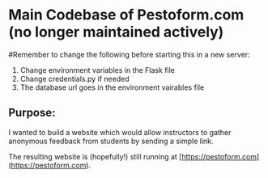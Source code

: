 # Main Codebase of Pestoform.com (no longer maintained actively)
#Remember to change the following before starting this in a new server:

1. Change environment variables in the Flask file
2. Change credentials.py if needed
3. The database url goes in the environment vairables file

## Purpose:

I wanted to build a website which would allow instructors to gather anonymous
feedback from students by sending a simple link.

The resulting website is (hopefully!) still running at [https://pestoform.com]
(https://pestoform.com).
